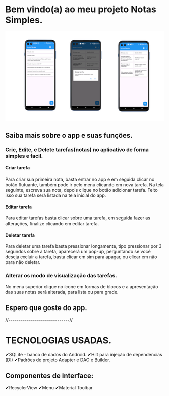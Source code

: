 # Bem vindo(a) ao meu projeto Notas Simples.
![App Notes Simple](https://github.com/nunes-tech/notes-simple/blob/main/app-notes-simple.png)

## Saiba mais sobre o app e suas funções.

### Crie, Edite, e Delete tarefas(notas) no aplicativo de forma simples e facil.

#### Criar tarefa
Para criar sua primeira nota, basta entrar no app e em seguida clicar no botão flutuante, também pode ir pelo menu clicando em nova tarefa. Na tela seguinte, escreva sua nota, depois clique no botão adicionar tarefa. Feito isso sua tarefa será listada na tela inicial do app.

#### Editar tarefa
Para editar tarefas basta clicar sobre uma tarefa, em seguida fazer as alterações, finalize clicando em editar tarefa.

#### Deletar tarefa
Para deletar uma tarefa basta pressionar longamente, tipo pressionar por 3 segundos sobre a tarefa, aparecerá um pop-up, perguntando se você deseja excluir a tarefa, basta clicar em sim para apagar, ou clicar em não para não deletar.

### Alterar os modo de visualização das tarefas.
No menu superior clique no ícone em formas de blocos e a apresentação das suas notas será alterada, para lista ou para grade.

## Espero que goste do app.

//------------------------------//
# TECNOLOGIAS USADAS.

✔SQLite - banco de dados do Android.
✔Hilt para injeção de dependencias (DI)
✔Padrões de projeto Adapter e DAO e Builder.
## Componentes de interface:
✔RecyclerView
✔Menu
✔Material Toolbar
